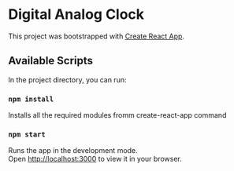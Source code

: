 # Digital Analog Clock

This project was bootstrapped with [Create React App](https://github.com/facebook/create-react-app).

## Available Scripts

In the project directory, you can run:

### `npm install`

Installs all the required modules fromm create-react-app command

### `npm start`

Runs the app in the development mode.\
Open [http://localhost:3000](http://localhost:3000) to view it in your browser.